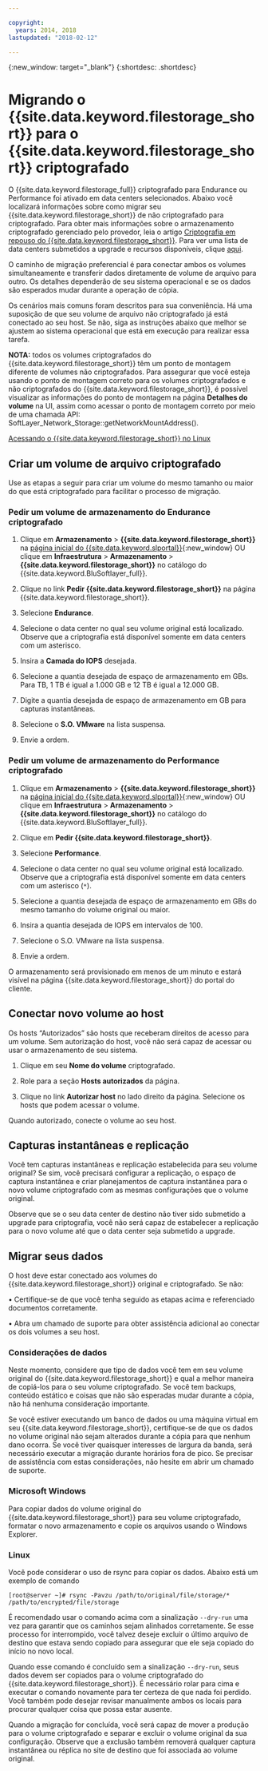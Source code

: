 ```yaml
---

copyright:
  years: 2014, 2018
lastupdated: "2018-02-12"

---
```

{:new_window: target="_blank"}
{:shortdesc: .shortdesc}
 
# Migrando o {{site.data.keyword.filestorage_short}} para o {{site.data.keyword.filestorage_short}} criptografado

O {{site.data.keyword.filestorage_full}} criptografado para Endurance ou Performance foi ativado em data centers selecionados. Abaixo você localizará informações sobre como migrar seu {{site.data.keyword.filestorage_short}} de não criptografado para criptografado. Para obter mais informações sobre o armazenamento criptografado gerenciado pelo provedor, leia o artigo [Criptografia em repouso do {{site.data.keyword.filestorage_short}}](block-file-storage-encryption-rest.html). Para ver uma lista de data centers submetidos a upgrade e recursos disponíveis, clique [aqui](new-ibm-block-and-file-storage-location-and-features).

O caminho de migração preferencial é para conectar ambos os volumes simultaneamente e transferir dados diretamente de volume de arquivo para outro. Os detalhes dependerão de seu sistema operacional e se os dados são esperados mudar durante a operação de cópia.

Os cenários mais comuns foram descritos para sua conveniência. Há uma suposição de que seu volume de arquivo não criptografado já está conectado ao seu host. Se não, siga as instruções abaixo que melhor se ajustem ao sistema operacional que está em execução para realizar essa tarefa. 

**NOTA:** todos os volumes criptografados do {{site.data.keyword.filestorage_short}} têm um ponto de montagem diferente de volumes não criptografados. Para assegurar que você esteja usando o ponto de montagem correto para os volumes criptografados e não criptografados do {{site.data.keyword.filestorage_short}}, é possível visualizar as informações do ponto de montagem na página **Detalhes do volume** na UI, assim como acessar o ponto de montagem correto por meio de uma chamada API: SoftLayer_Network_Storage::getNetworkMountAddress().

[Acessando o {{site.data.keyword.filestorage_short}} no Linux](accessing-file-storage-linux.html)

## Criar um volume de arquivo criptografado

Use as etapas a seguir para criar um volume do mesmo tamanho ou maior do que está criptografado para facilitar o processo de migração.

### Pedir um volume de armazenamento do Endurance criptografado

1. Clique em **Armazenamento** > **{{site.data.keyword.filestorage_short}}** na [página inicial do {{site.data.keyword.slportal}}](https://control.softlayer.com/){:new_window} OU clique em **Infraestrutura** > **Armazenamento** > **{{site.data.keyword.filestorage_short}}** no catálogo do {{site.data.keyword.BluSoftlayer_full}}.

2. Clique no link **Pedir {{site.data.keyword.filestorage_short}}** na página {{site.data.keyword.filestorage_short}}.

3. Selecione **Endurance**.

4. Selecione o data center no qual seu volume original está localizado. Observe que a criptografia está disponível somente em data centers com um asterisco.

5. Insira a **Camada do IOPS** desejada.

6. Selecione a quantia desejada de espaço de armazenamento em GBs. Para TB, 1 TB é igual a 1.000 GB e 12 TB é igual a 12.000 GB.

7. Digite a quantia desejada de espaço de armazenamento em GB para capturas instantâneas.

8. Selecione o **S.O. VMware** na lista suspensa.

9. Envie a ordem.
 
### Pedir um volume de armazenamento do Performance criptografado

1. Clique em **Armazenamento** > **{{site.data.keyword.filestorage_short}}** na [página inicial do {{site.data.keyword.slportal}}](https://control.softlayer.com/){:new_window} OU clique em **Infraestrutura** > **Armazenamento** > **{{site.data.keyword.filestorage_short}}** no catálogo do {{site.data.keyword.BluSoftlayer_full}}.

2. Clique em **Pedir {{site.data.keyword.filestorage_short}}**.

3. Selecione **Performance**.

4. Selecione o data center no qual seu volume original está localizado. Observe que a criptografia está disponível somente em data centers com um asterisco (`*`).

5. Selecione a quantia desejada de espaço de armazenamento em GBs do mesmo tamanho do volume original ou maior.

6. Insira a quantia desejada de IOPS em intervalos de 100.

7. Selecione o S.O. VMware na lista suspensa.

8. Envie a ordem.

O armazenamento será provisionado em menos de um minuto e estará visível na página {{site.data.keyword.filestorage_short}} do portal do cliente.

 
## Conectar novo volume ao host

Os hosts “Autorizados” são hosts que receberam direitos de acesso para um volume. Sem autorização do host, você não será capaz de acessar ou usar o armazenamento de seu sistema.

1. Clique em seu **Nome do volume** criptografado.

2. Role para a seção **Hosts autorizados** da página.

3. Clique no link **Autorizar host** no lado direito da página. Selecione os hosts que podem acessar o volume.

Quando autorizado, conecte o volume ao seu host.

 
## Capturas instantâneas e replicação

Você tem capturas instantâneas e replicação estabelecida para seu volume original? Se sim, você precisará configurar a replicação, o espaço de captura instantânea e criar planejamentos de captura instantânea para o novo volume criptografado com as mesmas configurações que o volume original. 

Observe que se o seu data center de destino não tiver sido submetido a upgrade para criptografia, você não será capaz de estabelecer a replicação para o novo volume até que o data center seja submetido a upgrade.

 
## Migrar seus dados

O host deve estar conectado aos volumes do {{site.data.keyword.filestorage_short}} original e criptografado. Se não:

• Certifique-se de que você tenha seguido as etapas acima e referenciado documentos corretamente.

• Abra um chamado de suporte para obter assistência adicional ao conectar os dois volumes a seu host.

### Considerações de dados

Neste momento, considere que tipo de dados você tem em seu volume original do {{site.data.keyword.filestorage_short}} e qual a melhor maneira de copiá-los para o seu volume criptografado. Se você tem backups, conteúdo estático e coisas que não são esperadas mudar durante a cópia, não há nenhuma consideração importante.

Se você estiver executando um banco de dados ou uma máquina virtual em seu {{site.data.keyword.filestorage_short}}, certifique-se de que os dados no volume original não sejam alterados durante a cópia para que nenhum dano ocorra. Se você tiver quaisquer interesses de largura da banda, será necessário executar a migração durante horários fora de pico. Se precisar de assistência com estas considerações, não hesite em abrir um chamado de suporte.

### Microsoft Windows

Para copiar dados do volume original do {{site.data.keyword.filestorage_short}} para seu volume criptografado, formatar o novo armazenamento e copie os arquivos usando o Windows Explorer.

### Linux

Você pode considerar o uso de rsync para copiar os dados. Abaixo está um exemplo de comando

`[root@server ~]# rsync -Pavzu /path/to/original/file/storage/* /path/to/encrypted/file/storage` 

É recomendado usar o comando acima com a sinalização `--dry-run` uma vez para garantir que os caminhos sejam alinhados corretamente. Se esse processo for interrompido, você talvez deseje excluir o último arquivo de destino que estava sendo copiado para assegurar que ele seja copiado do início no novo local.

Quando esse comando é concluído sem a sinalização `--dry-run`, seus dados devem ser copiados para o volume criptografado do {{site.data.keyword.filestorage_short}}. É necessário rolar para cima e executar o comando novamente para ter certeza de que nada foi perdido. Você também pode desejar revisar manualmente ambos os locais para procurar qualquer coisa que possa estar ausente.

Quando a migração for concluída, você será capaz de mover a produção para o volume criptografado e separar e excluir o volume original da sua configuração. Observe que a exclusão também removerá qualquer captura instantânea ou réplica no site de destino que foi associada ao volume original.
